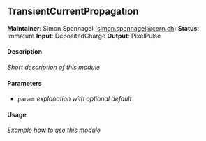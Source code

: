 ## TransientCurrentPropagation
**Maintainer**: Simon Spannagel (simon.spannagel@cern.ch)
**Status**: Immature
**Input**: DepositedCharge
**Output**: PixelPulse

#### Description
*Short description of this module*

#### Parameters
* `param`: *explanation with optional default*

#### Usage
*Example how to use this module*
